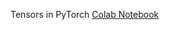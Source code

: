 Tensors in PyTorch [Colab Notebook]([https://colab.research.google.com/drive/1yeA_RyZWHSJ7bOL2QMIX5aXxHsQOcBUG?authuser=2#scrollTo=9U1rrp-v5jqo](https://colab.research.google.com/drive/1yeA_RyZWHSJ7bOL2QMIX5aXxHsQOcBUG?authuser=2#scrollTo=9U1rrp-v5jqo))
